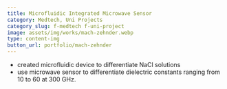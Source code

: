```yaml
---
title: Microfluidic Integrated Microwave Sensor
category: Medtech, Uni Projects
category_slug: f-medtech f-uni-project
image: assets/img/works/mach-zehnder.webp
type: content-img
button_url: portfolio/mach-zehnder
---
```

* created microfluidic device to differentiate NaCl solutions
* use microwave sensor to differentiate dielectric constants ranging from 10 to 60 at 300 GHz.
